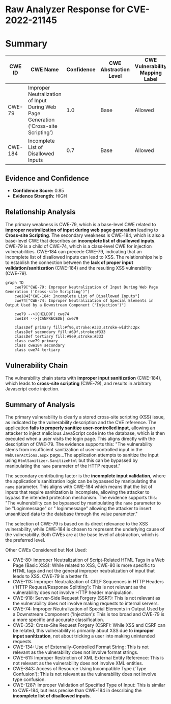 # Raw Analyzer Response for CVE-2022-21145

# Summary
| CWE ID | CWE Name | Confidence | CWE Abstraction Level | CWE Vulnerability Mapping Label | CWE-Vulnerability Mapping Notes |
|---|---|---|---|---|---|
| CWE-79 | Improper Neutralization of Input During Web Page Generation ('Cross-site Scripting') | 1.0 | Base | Allowed | Primary CWE |
| CWE-184 | Incomplete List of Disallowed Inputs | 0.7 | Base | Allowed | Secondary CWE |

## Evidence and Confidence

*   **Confidence Score:** 0.85
*   **Evidence Strength:** HIGH

## Relationship Analysis
The primary weakness is CWE-79, which is a base-level CWE related to **improper neutralization of input during web page generation** leading to **Cross-site Scripting**. The secondary weakness is CWE-184, which is also a base-level CWE that describes an **incomplete list of disallowed inputs**. CWE-79 is a child of CWE-74, which is a class-level CWE for injection vulnerabilities. CWE-184 can precede CWE-79, indicating that an incomplete list of disallowed inputs can lead to XSS. The relationships help to establish the connection between the **lack of proper input validation/sanitization** (CWE-184) and the resulting XSS vulnerability (CWE-79).

```mermaid
graph TD
    cwe79["CWE-79: Improper Neutralization of Input During Web Page Generation ('Cross-site Scripting')"]
    cwe184["CWE-184: Incomplete List of Disallowed Inputs"]
    cwe74["CWE-74: Improper Neutralization of Special Elements in Output Used by a Downstream Component ('Injection')"]
    
    cwe79 -->|CHILDOF| cwe74
    cwe184 -->|CANPRECEDE| cwe79
    
    classDef primary fill:#f96,stroke:#333,stroke-width:2px
    classDef secondary fill:#69f,stroke:#333
    classDef tertiary fill:#9e9,stroke:#333
    class cwe79 primary
    class cwe184 secondary
    class cwe74 tertiary
```

## Vulnerability Chain
The vulnerability chain starts with **improper input sanitization** (CWE-184), which leads to **cross-site scripting** (CWE-79), and results in arbitrary Javascript code injection.

## Summary of Analysis
The primary vulnerability is clearly a stored cross-site scripting (XSS) issue, as indicated by the vulnerability description and the CVE reference. The application **fails to properly sanitize user-controlled input**, allowing an attacker to inject malicious JavaScript code into the database, which is then executed when a user visits the login page. This aligns directly with the description of CWE-79. The evidence supports this: "The vulnerability stems from insufficient sanitization of user-controlled input in the `WebUserActions.aspx` page...The application attempts to sanitize the input using `HtmlSanitizer.SanitizeHtml` but this can be bypassed by manipulating the `name` parameter of the HTTP request."

The secondary contributing factor is the **incomplete input validation**, where the application's sanitization logic can be bypassed by manipulating the `name` parameter. This aligns with CWE-184 which means that the list of inputs that require sanitization is incomplete, allowing the attacker to bypass the intended protection mechanism. The evidence supports this: "The vulnerability can be bypassed by manipulating the `name` parameter to be "Loginmessage" or " loginmessage" allowing the attacker to insert unsanitized data to the database through the value parameter."

The selection of CWE-79 is based on its direct relevance to the XSS vulnerability, while CWE-184 is chosen to represent the underlying cause of the vulnerability. Both CWEs are at the base level of abstraction, which is the preferred level.

Other CWEs Considered but Not Used:
*   CWE-80: Improper Neutralization of Script-Related HTML Tags in a Web Page (Basic XSS): While related to XSS, CWE-80 is more specific to HTML tags and not the general improper neutralization of input that leads to XSS. CWE-79 is a better fit.
*   CWE-113: Improper Neutralization of CRLF Sequences in HTTP Headers ('HTTP Request/Response Splitting'): This is not relevant as the vulnerability does not involve HTTP header manipulation.
*   CWE-918: Server-Side Request Forgery (SSRF): This is not relevant as the vulnerability does not involve making requests to internal servers.
*   CWE-74: Improper Neutralization of Special Elements in Output Used by a Downstream Component ('Injection'): This is too broad and CWE-79 is a more specific and accurate classification.
*   CWE-352: Cross-Site Request Forgery (CSRF): While XSS and CSRF can be related, this vulnerability is primarily about XSS due to **improper input sanitization**, not about tricking a user into making unintended requests.
*   CWE-134: Use of Externally-Controlled Format String: This is not relevant as the vulnerability does not involve format strings.
*   CWE-611: Improper Restriction of XML External Entity Reference: This is not relevant as the vulnerability does not involve XML entities.
*   CWE-843: Access of Resource Using Incompatible Type ('Type Confusion'): This is not relevant as the vulnerability does not involve type confusion.
*   CWE-1287: Improper Validation of Specified Type of Input: This is similar to CWE-184, but less precise than CWE-184 in describing the **incomplete list of disallowed inputs**.